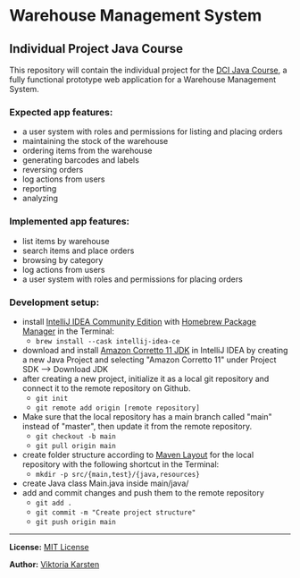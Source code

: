 # Warehouse Management System
## Individual Project Java Course

This repository will contain the individual project for the [DCI Java Course](https://digitalcareerinstitute.org/), a fully functional prototype web application for a Warehouse Management System.

### Expected app features:
- a user system with roles and permissions for listing and placing orders
- maintaining the stock of the warehouse
- ordering items from the warehouse
- generating barcodes and labels
- reversing orders
- log actions from users
- reporting
- analyzing

### Implemented app features:
- list items by warehouse
- search items and place orders
- browsing by category
- log actions from users
- a user system with roles and permissions for placing orders

### Development setup:
- install [IntelliJ IDEA Community Edition](https://www.jetbrains.com/idea/) with [Homebrew Package Manager](https://brew.sh/) in the Terminal:
  - `brew install --cask intellij-idea-ce`
- download and install [Amazon Corretto 11 JDK](https://docs.aws.amazon.com/corretto/latest/corretto-11-ug/what-is-corretto-11.html) in IntelliJ IDEA by creating a new Java Project and selecting "Amazon Corretto 11" under Project SDK --> Download JDK
- after creating a new project, initialize it as a local git repository and connect it to the remote repository on Github.
  - `git init`
  - `git remote add origin [remote repository]`
- Make sure that the local repository has a main branch called "main" instead of "master", then update it from the remote repository.
  - `git checkout -b main`
  - `git pull origin main`
- create folder structure according to [Maven Layout](https://maven.apache.org/guides/introduction/introduction-to-the-standard-directory-layout.html) for the local repository with the following shortcut in the Terminal:
  - `mkdir -p src/{main,test}/{java,resources}`
- create Java class Main.java inside main/java/
- add and commit changes and push them to the remote repository
  - `git add .`
  - `git commit -m "Create project structure"`
  - `git push origin main`

---

**License:**
[MIT License](LICENSE.txt)

**Author:** 
[Viktoria Karsten](https://github.com/vkarsten) 


